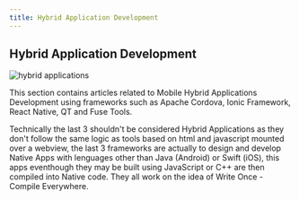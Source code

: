 ```yaml
---
title: Hybrid Application Development
---
```

## Hybrid Application Development

<img src="https://preview.ibb.co/chfPGv/Whats_App_Image_2017_09_11_at_12_48_41_PM.jpg" alt="hybrid applications" border="0">

This section contains articles related to Mobile Hybrid Applications Development using frameworks such as Apache Cordova, Ionic Framework, React Native, QT and Fuse Tools.

Technically the last 3 shouldn't be considered Hybrid Applications as they don't follow the same logic as tools based on html and javascript mounted over a webview, the last 3 frameworks are actually to design and develop Native Apps with lenguages other than Java (Android) or Swift (iOS), this apps eventhough they may be built using JavaScript or C++ are then compiled into Native code. They all work on the idea of Write Once - Compile Everywhere.
